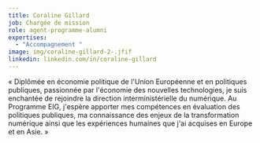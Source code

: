 ```yaml
---
title: Coraline Gillard
job: Chargée de mission
role: agent-programme-alumni
expertises:
  - "Accompagnement "
image: img/coraline-gillard-2-.jfif
linkedin: linkedin.com/in/coraline-gillard
---
```

« Diplômée en économie politique de l'Union Européenne et en politiques publiques, passionnée par l'économie des nouvelles technologies, je suis enchantée de rejoindre la direction interministérielle du numérique. Au Programme EIG, j'espère apporter mes compétences en évaluation des politiques publiques, ma connaissance des enjeux de la transformation numérique ainsi que les expériences humaines que j'ai acquises en Europe et en Asie. »
